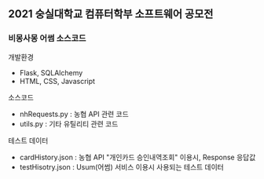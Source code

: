 ## 2021 숭실대학교 컴퓨터학부 소프트웨어 공모전
### 비몽사몽 어썸 소스코드

개발환경
+ Flask, SQLAlchemy
+ HTML, CSS, Javascript

소스코드
+ nhRequests.py : 농협 API 관련 코드
+ utils.py : 기타 유틸리티 관련 코드

테스트 데이터
+ cardHistory.json : 농협 API "개인카드 승인내역조회" 이용시, Response 응답값
+ testHisotry.json : Usum(어썸) 서비스 이용시 사용되는 테스트 데이터
